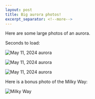 ```yaml
---
layout: post
title: Big aurora photos!
excerpt_separator: <!--more-->
---
```


Here are some large photos of an aurora.
<!--more-->

Seconds to load: <span id="load-time"></span>

![May 11, 2024 aurora](/assets/images/aurora/20240511-aurora-01.jpg)

![May 11, 2024 aurora](/assets/images/aurora/20240511-aurora-02.jpg)

![May 11, 2024 aurora](/assets/images/aurora/20240511-aurora-03.jpg)

Here is a bonus photo of the Milky Way:

![Milky Way](/assets/images/astro/20230514-milky-way.jpg)

<script type="text/javascript">
    if (document.prerendering) {
        document.addEventListener(
            "prerenderingchange",
            () => requestAnimationFrame(renderLoadTime),
            { once: true },
        );
    }
    else {
        requestAnimationFrame(renderLoadTime);
    }

    function renderLoadTime() {
        var navPerformanceEntry = window.performance.getEntriesByType("navigation")[0];
        var loadTime = navPerformanceEntry.duration || window.performance.now();
        document.getElementById("load-time").textContent = (loadTime/1000).toFixed(3);
        if (navPerformanceEntry.duration === 0) {
            requestAnimationFrame(() => renderLoadTime());
        }
    }
</script>

